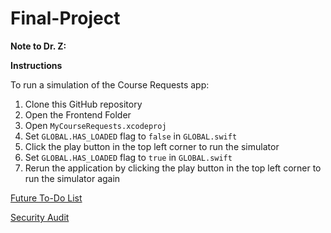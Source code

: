 # Final-Project

**Note to Dr. Z:** 

**Instructions**

To run a simulation of the Course Requests app:
1. Clone this GitHub repository
2. Open the Frontend Folder
3. Open `MyCourseRequests.xcodeproj`
4. Set `GLOBAL.HAS_LOADED` flag to `false` in `GLOBAL.swift`
5. Click the play button in the top left corner to run the simulator
6. Set `GLOBAL.HAS_LOADED` flag to `true` in `GLOBAL.swift`
7. Rerun the application by clicking the play button in the top left corner to run the simulator again

[Future To-Do List](https://docs.google.com/document/d/1gRt1i636co1LcXHaMP7cacLdP8MdHRPC_Sd443cGAjk/edit?usp=sharing)

[Security Audit](https://docs.google.com/document/d/1g9xzPsCy1hREPQt87PbeCfpdGBbvR67zIUyOzyeQNNU/edit?usp=sharing)
